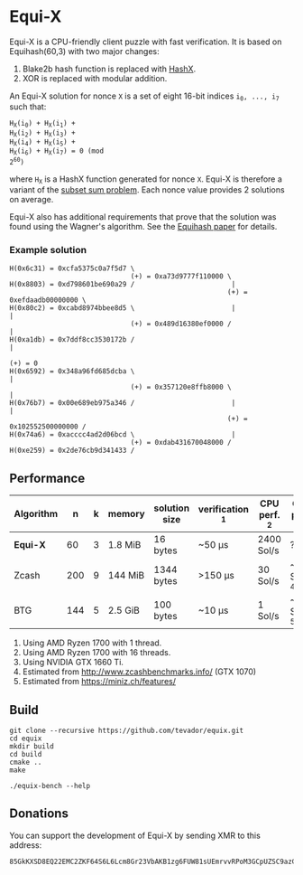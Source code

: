 # Equi-X

Equi-X is a CPU-friendly client puzzle with fast verification. It is based on Equihash(60,3) with two major changes:

1. Blake2b hash function is replaced with [HashX](https://github.com/tevador/hashx).
2. XOR is replaced with modular addition.

An Equi-X solution for nonce `X` is a set of eight 16-bit indices <code>i<sub>0</sub>, ..., i<sub>7</sub></code> such that:

<code>H<sub>X</sub>(i<sub>0</sub>) + H<sub>X</sub>(i<sub>1</sub>) + H<sub>X</sub>(i<sub>2</sub>) + H<sub>X</sub>(i<sub>3</sub>) + H<sub>X</sub>(i<sub>4</sub>) + H<sub>X</sub>(i<sub>5</sub>) + H<sub>X</sub>(i<sub>6</sub>) + H<sub>X</sub>(i<sub>7</sub>) = 0 (mod 2<sup>60</sup>)</code>

where <code>H<sub>X</sub></code> is a HashX function generated for nonce `X`. Equi-X is therefore a variant of the [subset sum problem](https://en.wikipedia.org/wiki/Subset_sum_problem). Each nonce value provides 2 solutions on average.

Equi-X also has additional requirements that prove that the solution was found using the Wagner's algorithm. See the [Equihash paper](https://eprint.iacr.org/2015/946.pdf) for details.

### Example solution

```
H(0x6c31) = 0xcfa5375c0a7f5d7 \
                              (+) = 0xa73d9777f110000 \
H(0x8803) = 0xd798601be690a29 /                        |
                                                      (+) = 0xefdaadb00000000 \
H(0x80c2) = 0xcabd8974bbee8d5 \                        |                       |
                              (+) = 0x489d16380ef0000 /                        |
H(0xa1db) = 0x7ddf8cc3530172b /                                                |
                                                                              (+) = 0
H(0x6592) = 0x348a96fd685dcba \                                                |
                              (+) = 0x357120e8ffb8000 \                        |
H(0x76b7) = 0x00e689eb975a346 /                        |                       |
                                                      (+) = 0x102552500000000 /
H(0x74a6) = 0xacccc4ad2d06bcd \                        |
                              (+) = 0xdab431670048000 /
H(0xe259) = 0x2de76cb9d341433 /
```

## Performance

|Algorithm |n  |k  |memory |solution size|verification <sup>1</sup>|CPU perf. <sup>2</sup>|GPU perf. <sup>3</sup>|
|----------|---|---|-------|-------------|------------|-----------|----------|
|**Equi-X**|60 |3  |1.8 MiB|16 bytes     |~50 μs      |2400 Sol/s|     ?    |
|Zcash     |200|9  |144 MiB|1344 bytes   |>150 μs     |30 Sol/s  |~400 Sol/s <sup>4</sup>|
|BTG       |144|5  |2.5 GiB|100 bytes    |~10 μs      |1 Sol/s   |~45 Sol/s <sup>5</sup>|

1. Using AMD Ryzen 1700 with 1 thread.
1. Using AMD Ryzen 1700 with 16 threads.
1. Using NVIDIA GTX 1660 Ti.
1. Estimated from http://www.zcashbenchmarks.info/ (GTX 1070)
1. Estimated from https://miniz.ch/features/

## Build

```
git clone --recursive https://github.com/tevador/equix.git
cd equix
mkdir build
cd build
cmake ..
make
```
```
./equix-bench --help
```

## Donations

You can support the development of Equi-X by sending XMR to this address:

```
85GkKXSD8EQ22EMC2ZKF64S6L6Lcm8Gr23VbAKB1zg6FUW81sUEmrvvRPoM3GCpUZSC9azCLdeityW2N3CVsV4CAC3p1evV
```